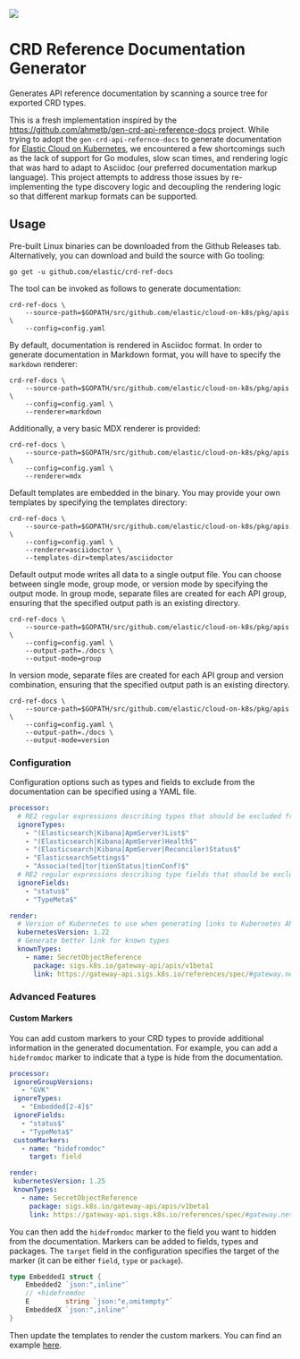 ![](https://github.com/elastic/crd-ref-docs/workflows/Build/badge.svg)

# CRD Reference Documentation Generator

Generates API reference documentation by scanning a source tree for exported CRD types.

This is a fresh implementation inspired by the https://github.com/ahmetb/gen-crd-api-reference-docs project. While trying to adopt the `gen-crd-api-refernce-docs` to generate documentation for [Elastic Cloud on Kubernetes](https://github.com/elastic/cloud-on-k8s), we encountered a few shortcomings such as the lack of support for Go modules, slow scan times, and rendering logic that was hard to adapt to Asciidoc (our preferred documentation markup language). This project attempts to address those issues by re-implementing the type discovery logic and decoupling the rendering logic so that different markup formats can be supported.

## Usage

Pre-built Linux binaries can be downloaded from the Github Releases tab. Alternatively, you can download and build the source with Go tooling:

```
go get -u github.com/elastic/crd-ref-docs
```

The tool can be invoked as follows to generate documentation:

```
crd-ref-docs \
    --source-path=$GOPATH/src/github.com/elastic/cloud-on-k8s/pkg/apis \
    --config=config.yaml
```

By default, documentation is rendered in Asciidoc format. In order to generate documentation in Markdown format, you will have to specify the `markdown` renderer:

```
crd-ref-docs \
    --source-path=$GOPATH/src/github.com/elastic/cloud-on-k8s/pkg/apis \
    --config=config.yaml \
    --renderer=markdown
```

Additionally, a very basic MDX renderer is provided:

```
crd-ref-docs \
    --source-path=$GOPATH/src/github.com/elastic/cloud-on-k8s/pkg/apis \
    --config=config.yaml \
    --renderer=mdx
```

Default templates are embedded in the binary. You may provide your own templates by specifying the templates directory:

```
crd-ref-docs \
    --source-path=$GOPATH/src/github.com/elastic/cloud-on-k8s/pkg/apis \
    --config=config.yaml \
    --renderer=asciidoctor \
    --templates-dir=templates/asciidoctor
```

Default output mode writes all data to a single output file. 
You can choose between single mode, group mode, or version mode by specifying the output mode. 
In group mode, separate files are created for each API group, ensuring that the specified output path is an existing directory.
```
crd-ref-docs \
    --source-path=$GOPATH/src/github.com/elastic/cloud-on-k8s/pkg/apis \
    --config=config.yaml \
    --output-path=./docs \
    --output-mode=group
```
In version mode, separate files are created for each API group and version combination, ensuring that the specified output path is an existing directory.
```
crd-ref-docs \
    --source-path=$GOPATH/src/github.com/elastic/cloud-on-k8s/pkg/apis \
    --config=config.yaml \
    --output-path=./docs \
    --output-mode=version
```

### Configuration

Configuration options such as types and fields to exclude from the documentation can be specified using a YAML file.

```yaml
processor:
  # RE2 regular expressions describing types that should be excluded from the generated documentation.
  ignoreTypes:
    - "(Elasticsearch|Kibana|ApmServer)List$"
    - "(Elasticsearch|Kibana|ApmServer)Health$"
    - "(Elasticsearch|Kibana|ApmServer|Reconciler)Status$"
    - "ElasticsearchSettings$"
    - "Associa(ted|tor|tionStatus|tionConf)$"
  # RE2 regular expressions describing type fields that should be excluded from the generated documentation.
  ignoreFields:
    - "status$"
    - "TypeMeta$"

render:
  # Version of Kubernetes to use when generating links to Kubernetes API documentation.
  kubernetesVersion: 1.22
  # Generate better link for known types
  knownTypes:
    - name: SecretObjectReference
      package: sigs.k8s.io/gateway-api/apis/v1beta1
      link: https://gateway-api.sigs.k8s.io/references/spec/#gateway.networking.k8s.io/v1beta1.SecretObjectReference
```

### Advanced Features

#### Custom Markers

You can add custom markers to your CRD types to provide additional information in the generated documentation.
For example, you can add a `hidefromdoc` marker to indicate that a type is hide from the documentation.

```yaml
processor:
 ignoreGroupVersions:
   - "GVK"
 ignoreTypes:
   - "Embedded[2-4]$"
 ignoreFields:
   - "status$"
   - "TypeMeta$"
 customMarkers:
   - name: "hidefromdoc"
     target: field

render:
 kubernetesVersion: 1.25
 knownTypes:
   - name: SecretObjectReference
     package: sigs.k8s.io/gateway-api/apis/v1beta1
     link: https://gateway-api.sigs.k8s.io/references/spec/#gateway.networking.k8s.io/v1beta1.SecretObjectReference
```

You can then add the `hidefromdoc` marker to the field you want to hidden from the documentation. Markers can be added
to fields, types and packages. The `target` field in the configuration specifies the target of the marker (it can be either
`field`, `type` or `package`).

```go
type Embedded1 struct {
	Embedded2 `json:",inline"`
	// +hidefromdoc
	E         string `json:"e,omitempty"`
	EmbeddedX `json:",inline"`
}
```

Then update the templates to render the custom markers. You can find an example [here](./test/templates/markdown/type.tpl).
